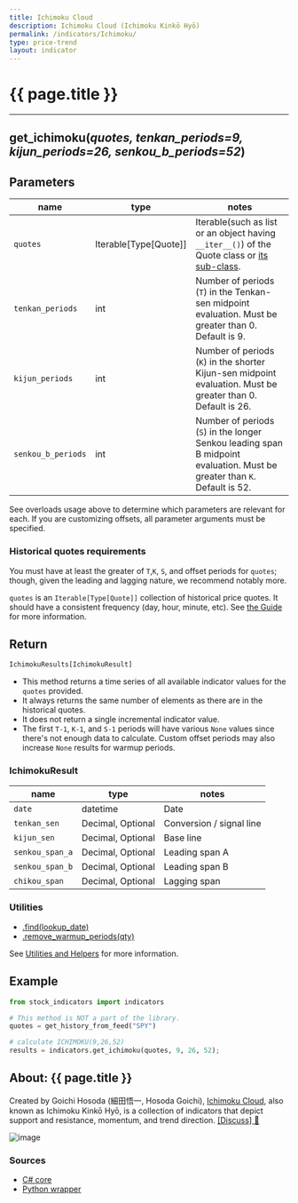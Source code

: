 ```yaml
---
title: Ichimoku Cloud
description: Ichimoku Cloud (Ichimoku Kinkō Hyō)
permalink: /indicators/Ichimoku/
type: price-trend
layout: indicator
---
```


# {{ page.title }}
<hr>

## **get_ichimoku**(*quotes, tenkan_periods=9, kijun_periods=26, senkou_b_periods=52*)

## Parameters

| name | type | notes
| -- |-- |--
| `quotes` | Iterable[Type[Quote]] | Iterable(such as list or an object having `__iter__()`) of the Quote class or [its sub-class]({{site.baseurl}}/guide/#using-custom-quote-classes).
| `tenkan_periods` | int | Number of periods (`T`) in the Tenkan-sen midpoint evaluation.  Must be greater than 0.  Default is 9.
| `kijun_periods` | int | Number of periods (`K`) in the shorter Kijun-sen midpoint evaluation.  Must be greater than 0.  Default is 26.
| `senkou_b_periods` | int | Number of periods (`S`) in the longer Senkou leading span B midpoint evaluation.  Must be greater than `K`.  Default is 52.

<!-- 
| `offsetPeriods` | int | Optional.  Number of periods to offset both `Senkou` and `Chikou` spans.  Must be non-negative.  Default is `kijunPeriods`.
| `senkouOffset` | int | Optional.  Number of periods to offset the `Senkou` span.  Must be non-negative.  Default is `kijunPeriods`.
| `chikouOffset` | int | Optional.  Number of periods to offset the `Chikou` span.  Must be non-negative.  Default is `kijunPeriods`. -->

See overloads usage above to determine which parameters are relevant for each.  If you are customizing offsets, all parameter arguments must be specified.

### Historical quotes requirements

You must have at least the greater of `T`,`K`, `S`, and offset periods for `quotes`; though, given the leading and lagging nature, we recommend notably more.

`quotes` is an `Iterable[Type[Quote]]` collection of historical price quotes.  It should have a consistent frequency (day, hour, minute, etc).  See [the Guide]({{site.baseurl}}/guide/#historical-quotes) for more information.

## Return

```python
IchimokuResults[IchimokuResult]
```

- This method returns a time series of all available indicator values for the `quotes` provided.
- It always returns the same number of elements as there are in the historical quotes.
- It does not return a single incremental indicator value.
- The first `T-1`, `K-1`, and `S-1` periods will have various `None` values since there's not enough data to calculate.  Custom offset periods may also increase `None` results for warmup periods.

### IchimokuResult

| name | type | notes
| -- |-- |--
| `date` | datetime | Date
| `tenkan_sen` | Decimal, Optional | Conversion / signal line
| `kijun_sen` | Decimal, Optional | Base line
| `senkou_span_a` | Decimal, Optional | Leading span A
| `senkou_span_b` | Decimal, Optional | Leading span B
| `chikou_span` | Decimal, Optional | Lagging span

### Utilities

- [.find(lookup_date)]({{site.baseurl}}/utilities#find-indicator-result-by-date)
- [.remove_warmup_periods(qty)]({{site.baseurl}}/utilities#remove-warmup-periods)

See [Utilities and Helpers]({{site.baseurl}}/utilities#utilities-for-indicator-results) for more information.

## Example

```python
from stock_indicators import indicators

# This method is NOT a part of the library.
quotes = get_history_from_feed("SPY")

# calculate ICHIMOKU(9,26,52)
results = indicators.get_ichimoku(quotes, 9, 26, 52);
```

## About: {{ page.title }}

Created by Goichi Hosoda (細田悟一, Hosoda Goichi), [Ichimoku Cloud](https://en.wikipedia.org/wiki/Ichimoku_Kink%C5%8D_Hy%C5%8D), also known as Ichimoku Kinkō Hyō, is a collection of indicators that depict support and resistance, momentum, and trend direction.
[[Discuss] :speech_balloon:]({{site.github.base_repository_url}}/discussions/251 "Community discussion about this indicator")

![image]({{site.charturl}}/Ichimoku.png)

### Sources

- [C# core]({{site.base_sourceurl}}/e-k/Ichimoku/Ichimoku.cs)
- [Python wrapper]({{site.sourceurl}}/ichimoku.py)
